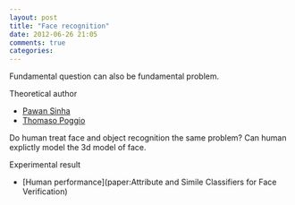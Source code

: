 ```yaml
---
layout: post
title: "Face recognition"
date: 2012-06-26 21:05
comments: true
categories: 
---
```


Fundamental question can also be fundamental problem.

Theoretical author

* [Pawan Sinha](author:pawan_sinha)
* [Thomaso Poggio](author:thomaso_poggio)

Do human treat face and object recognition the same problem?
Can human explictly model the 3d model of face.

Experimental result

* [Human performance](paper:Attribute and Simile Classifiers for Face Verification)


